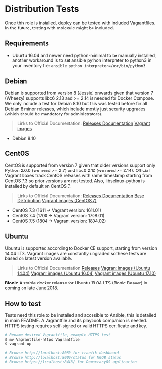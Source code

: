 # Distribution Tests
Once this role is installed, deploy can be tested with included Vagrantfiles. In the future, testing with molecule might be included.

## Requirements

* Ubuntu 16.04 and newer need python-minimal to be manually installed, another workaround is to set ansible python interpreter to python3 in your inventory file: `ansible_python_interpreter=/usr/bin/python3`.

## Debian

Debian is supported from version 8 (Jessie) onwards given that version 7 (Wheezy) supports libc6 2.13 and >= 2.14 is needed for Docker Compose. We only include a test for Debian 8.10 but this was tested before for all Debian 8 minor releases, which include mostly just security upgrades (which should be mandatory for administrators).

> Links to Official Documentation:
> [Releases Documentation](https://wiki.debian.org/DebianJessie)
> [Vagrant images](https://app.vagrantup.com/debian/boxes/jessie64)

* Debian 8.10

## CentOS

CentOS is supported from version 7 given that older versions support only Python 2.6.6 (we need >= 2.7) and libc6 2.12 (we need >= 2.14). Official Vagrant boxes track CentOS releases with same timestamp starting from CentOS 7.3 so prior versions are not tested. Also, libselinux-python is installed by default on CentOS 7.

> Links to Official Documentation:
> [Releases Documentation](https://wiki.centos.org/Manuals/ReleaseNotes)
> [Base Distribution](https://wiki.centos.org/Download)
> [Vagrant images (CentOS 7)](https://app.vagrantup.com/centos/boxes/7)

* CentOS 7.3 (1611 -> Vagrant version: 1611.01)
* CentOS 7.4 (1708 -> Vagrant version: 1708.01)
* CentOS 7.5 (1804 -> Vagrant version: 1804.02)

## Ubuntu

Ubuntu is supported according to Docker CE support, starting from version 14.04 LTS. Vagrant images are constantly upgraded so these tests are based on latest version available.

> Links to Official Documentation
> [Releases](https://wiki.ubuntu.com/Releases)
> [Vagrant images (Ubuntu 14.04)](https://app.vagrantup.com/ubuntu/boxes/trusty64)
> [Vagrant images (Ubuntu 16.04)](https://app.vagrantup.com/ubuntu/boxes/xenial64)
> [Vagrant images (Ubuntu 17.10)](https://app.vagrantup.com/ubuntu/boxes/artful64)

**Bionic**
A stable docker release for Ubuntu 18.04 LTS (Bionic Beaver) is coming on late June 2018.

## How to test

Tests need this role to be installed and accesible to Ansible, this is detailed in main README. A Vagrantfile and its playbook companion is needed. HTTPS testing requires self-signed or valid HTTPS certificate and key.

```bash
# Rename desired Vagrantfile, example HTTPS test
$ mv Vagrantfile-https Vagrantfile
$ vagrant up

# Browse http://localhost:8080 for traefik dashboard
# Browse http://localhost:8000/status for MGOB status
# Browse https://localhost:8443/ for DemocracyOS application
```
